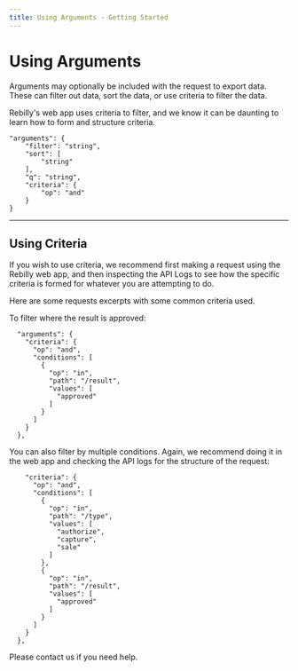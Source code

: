 ```yaml
---
title: Using Arguments - Getting Started
---
```


# Using Arguments

Arguments may optionally be included with the request to export data.  These can filter out data, sort the data, or use criteria to filter the data.

Rebilly's web app uses criteria to filter, and we know it can be daunting to learn how to form and structure criteria.


```
"arguments": {
    "filter": "string",
    "sort": [
        "string"
    ],
    "q": "string",
    "criteria": {
        "op": "and"
    }
}
```
---

## Using Criteria

If you wish to use criteria, we recommend first making a request using the Rebilly web app, and then inspecting the API Logs to see how the specific criteria is
formed for whatever you are attempting to do.

Here are some requests excerpts with some common criteria used.

To filter where the result is approved:
```
  "arguments": {
    "criteria": {
      "op": "and",
      "conditions": [
        {
          "op": "in",
          "path": "/result",
          "values": [
            "approved"
          ]
        }
      ]
    }
  },
```

You can also filter by multiple conditions.  Again, we recommend doing it in the web app and checking the API logs for the structure of the request:
```
    "criteria": {
      "op": "and",
      "conditions": [
        {
          "op": "in",
          "path": "/type",
          "values": [
            "authorize",
            "capture",
            "sale"
          ]
        },
        {
          "op": "in",
          "path": "/result",
          "values": [
            "approved"
          ]
        }
      ]
    }
  },
```

Please contact us if you need help.
